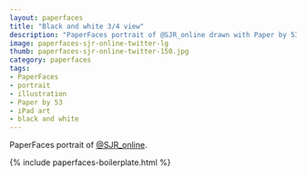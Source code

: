 ```yaml
---
layout: paperfaces
title: "Black and white 3/4 view"
description: "PaperFaces portrait of @SJR_online drawn with Paper by 53 on an iPad."
image: paperfaces-sjr-online-twitter-lg
thumb: paperfaces-sjr-online-twitter-150.jpg
category: paperfaces
tags: 
- PaperFaces
- portrait
- illustration
- Paper by 53
- iPad art
- black and white
---
```


PaperFaces portrait of [@SJR_online](http://twitter.com/SJR_online).

{% include paperfaces-boilerplate.html %}